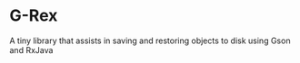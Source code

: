 G-Rex
=====

A tiny library that assists in saving and restoring objects to disk using Gson and RxJava
